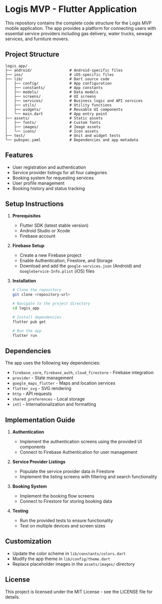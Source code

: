 # Logis MVP - Flutter Application

This repository contains the complete code structure for the Logis MVP mobile application. The app provides a platform for connecting users with essential service providers including gas delivery, water trucks, sewage services, and furniture movers.

## Project Structure

```
logis_app/
├── android/                 # Android-specific files
├── ios/                     # iOS-specific files
├── lib/                     # Dart source code
│   ├── config/              # App configuration
│   ├── constants/           # App constants
│   ├── models/              # Data models
│   ├── screens/             # UI screens
│   ├── services/            # Business logic and API services
│   ├── utils/               # Utility functions
│   ├── widgets/             # Reusable UI components
│   └── main.dart            # App entry point
├── assets/                  # Static assets
│   ├── fonts/               # Custom fonts
│   ├── images/              # Image assets
│   └── icons/               # Icon assets
├── test/                    # Unit and widget tests
└── pubspec.yaml             # Dependencies and app metadata
```

## Features

- User registration and authentication
- Service provider listings for all four categories
- Booking system for requesting services
- User profile management
- Booking history and status tracking

## Setup Instructions

1. **Prerequisites**
   - Flutter SDK (latest stable version)
   - Android Studio or Xcode
   - Firebase account

2. **Firebase Setup**
   - Create a new Firebase project
   - Enable Authentication, Firestore, and Storage
   - Download and add the `google-services.json` (Android) and `GoogleService-Info.plist` (iOS) files

3. **Installation**
   ```bash
   # Clone the repository
   git clone <repository-url>
   
   # Navigate to the project directory
   cd logis_app
   
   # Install dependencies
   flutter pub get
   
   # Run the app
   flutter run
   ```

## Dependencies

The app uses the following key dependencies:

- `firebase_core`, `firebase_auth`, `cloud_firestore` - Firebase integration
- `provider` - State management
- `google_maps_flutter` - Maps and location services
- `flutter_svg` - SVG rendering
- `http` - API requests
- `shared_preferences` - Local storage
- `intl` - Internationalization and formatting

## Implementation Guide

1. **Authentication**
   - Implement the authentication screens using the provided UI components
   - Connect to Firebase Authentication for user management

2. **Service Provider Listings**
   - Populate the service provider data in Firestore
   - Implement the listing screens with filtering and search functionality

3. **Booking System**
   - Implement the booking flow screens
   - Connect to Firestore for storing booking data

4. **Testing**
   - Run the provided tests to ensure functionality
   - Test on multiple devices and screen sizes

## Customization

- Update the color scheme in `lib/constants/colors.dart`
- Modify the app theme in `lib/config/theme.dart`
- Replace placeholder images in the `assets/images/` directory

## License

This project is licensed under the MIT License - see the LICENSE file for details.
